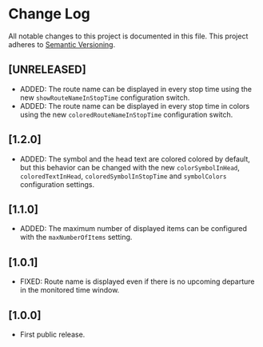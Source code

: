 # Change Log

All notable changes to this project is documented in this file.
This project adheres to [Semantic Versioning](http://semver.org/).

## [UNRELEASED]

- ADDED: The route name can be displayed in every stop time using the new `showRouteNameInStopTime` configuration switch.
- ADDED: The route name can be displayed in every stop time in colors using the new `coloredRouteNameInStopTime` configuration switch.

## [1.2.0]

- ADDED: The symbol and the head text are colored colored by default, but this behavior can be changed with the new `colorSymbolInHead`, `coloredTextInHead`, `coloredSymbolInStopTime` and `symbolColors` configuration settings.

## [1.1.0]

- ADDED: The maximum number of displayed items can be configured with the `maxNumberOfItems` setting.

## [1.0.1]

- FIXED: Route name is displayed even if there is no upcoming departure in the monitored time window.

## [1.0.0]

- First public release.
